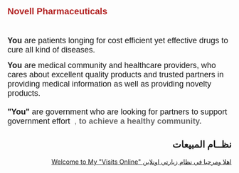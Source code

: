 <html>
<body>

<!--  div class="title1"><h1>Welcome to Vodachem Pharmaceutical</h1></div -->

<div class="text_left_1">
       
<span style="font-size:18px"><span style="font-family:tahoma,geneva,sans-serif"><span style="color:#B22222"><strong><span style="font-family:arial,helvetica,sans-serif"><span style="font-size:20px">Novell Pharmaceuticals</span></span></strong>
<br> <br> 
</span><span style="font-size:20px"><span style="font-family:arial,helvetica,sans-serif">&nbsp;  </span></span><strong><br>You </strong>are patients longing for cost efficient yet effective drugs to cure all kind of diseases. </span></span> 

<p><span style="font-size:18px"><span style="font-family:tahoma,geneva,sans-serif"><strong>You </strong>are medical community and healthcare providers, who cares about excellent quality products and trusted partners in providing medical information as well as providing novelty products.<br><br><strong>"You" </strong>are government who are looking for partners to support government effort    <span style="color:#696969">&nbsp;<strong></strong>,&nbsp;<strong>to achieve a healthy community. </strong>&nbsp; </span></span></span></p>

</div> 



<div>
<h2  style="text-align:right;" >  نظــام المبيعات </h2>

<p style="text-align:right;" ><a href="http://45.241.61.218/Novell/login.php">  Welcome to My "Visits Online"   اهلا ومرحبا في نظام زيارتي اونلاين </a></p>
<!--p style="text-align:right;" ><a href="http://45.241.61.218/Novell/login.php">  خاص بادارة الشركــــة </a></p-->
<!--p style="text-align:right;" ><a href="http://192.168.1.2/Novell/login.php">   Home      اهلا ومرحبا في نظام الطلبية   </a></p-->
<!--p style="text-align:right;" ><a href="http://10.10.100.26/Novell/login.php">  Novell HQ  اهلا ومرحبا في نظام الطلبية   </a></p-->
<!-- p style="text-align:right;" ><a href="http://45.241.61.219/Vodachem/login.php">  Server2 اهلا ومرحبا في نظام الطلبية اونلاين </a></p-->
 
 
 
<!--p style="text-align:right;" ><a href="http://http://45.241.61.217/myprojects/input_items.php">  ملف اسعار الادوية  </a></p -->
<!--p style="text-align:right;" ><a href="http://45.243.188.116//myprojects/input_order2.php"> قبال طلبيات السادة الصيادلة</a></p-->
</div>
 
 
 
</body>
</html>

        


